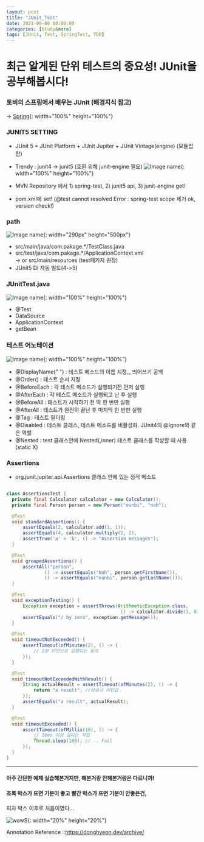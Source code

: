 ```yaml
---
layout: post
title: "JUnit_Test"
date: 2021-09-08 00:00:00
categories: [Study&more]
tags: [JUnit, Test, SpringTest, TDD]
---
```


# 최근 알게된 단위 테스트의 중요성! JUnit을 공부해봅시다!

### 토비의 스프링에서 배우는 JUnit (배경지식 참고)   
→  [Spring](https://eunbinoh.github.io/spring%20&%20java/2021/09/07/Spring-study2.html){: width="100%" height="100%"}   
   
### JUNIT5 SETTING
  - JUnit 5 = JUnit Platform + JUnit Jupiter + JUnit Vintage(engine) (모듈집합)
  - Trendy : junit4 -> junit5 (호환 위해 junit-engine 필요)
  ![Image name](https://eunbinoh.github.io//images/junit3.png){: width="100%" height="100%"}           

  - MVN Repository 에서 1) spring-test, 2) junit5 api, 3) junit-engine get!
  - pom.xml에 set! (@test cannot resolved Error : spring-test scope 제거 ok, version check!)

### path
  ![Image name](https://eunbinoh.github.io//images/junit4.png){: width="290px" height="500px"}    
  - src/main/java/com.pakage.*/TestClass.java
  - src/test/java/com.pakage.*/ApplicationContext.xml   
     -> or src/main/resources (test패키지 권장)     
  - JUnit5 DI 자동 빌드(4->5)
   

### JUnitTest.java
  ![Image name](https://eunbinoh.github.io//images/junit1.png){: width="100%" height="100%"}        
  - @Test
  - DataSource
  - ApplicationContext
  - getBean
     

### 테스트 어노테이션
  ![Image name](https://eunbinoh.github.io//images/junit2.png){: width="100%" height="100%"}        
  - @DisplayName(" ") : 테스트 메소드의 이름 지정,_ 띄어쓰기 공백
  - @Order() : 테스트 순서 지정
  - @BeforeEach : 각 테스트 메소드가 실행되기전 먼저 실행
  - @AfterEach : 각 테스트 메소드가 실행되고 난 후 실행
  - @BeforeAll : 테스트가 시작하기 전 딱 한 번만 실행
  - @AfterAll : 테스트가 완전히 끝난 후 마지막 한 번만 실행
  - @Tag : 테스트 필터링
  - @Disabled : 테스트 클래스, 테스트 메소드를 비활성화. JUnit4의 @Ignore와 같은 역할
  - @Nested : test 클래스안에 Nested(,inner) 테스트 클래스를 작성할 때 사용 (static X)
   
### Assertions
 - org.junit.jupiter.api.Assertions 클래스 안에 있는 정적 메소드   
    
  ```java   

  class AssertionsTest {
    private final Calculator calculator = new Calculator();
    private final Person person = new Person("eunbi", "noh");

    @Test
    void standardAssertions() {
        assertEquals(2, calculator.add(1, 1));
        assertEquals(4, calculator.multiply(2, 2),
        assertTrue('a' < 'b', () -> "Assertion messages");
    }

    @Test
    void groupedAssertions() {
        assertAll("person",
                () -> assertEquals("Noh", person.getFirstName()),
                () -> assertEquals("eunbi", person.getLastName()));
    }

    @Test
    void exceptionTesting() {
        Exception exception = assertThrows(ArithmeticException.class, 
                                            () -> calculator.divide(1, 0));
        assertEquals("/ by zero", exception.getMessage());
    }

    @Test
    void timeoutNotExceeded() {
        assertTimeout(ofMinutes(2), () -> {
            // 2분 미만으로 실행되는 동작
        });
    }

    @Test
    void timeoutNotExceededWithResult() {
        String actualResult = assertTimeout(ofMinutes(2), () -> {
            return "a result"; //성공시 리턴값
        });
        assertEquals("a result", actualResult);
    }

    @Test
    void timeoutExceeded() {
        assertTimeout(ofMillis(10), () -> {
            // 10ms 이상 걸리는 작업
            Thread.sleep(100); // -- Fail
        });
    }
}   
```   
   
---
      
   
      
         
                
   
   
#### 아주 간단한 예제 실습해본거지만, 해본거랑 안해본거랑은 다르니까!
#### 초록 박스가 뜨면 기분이 좋고 빨간 박스가 뜨면 기분이 안좋은건,
피자 박스 이후로 처음이였다...      
   

![wowS](https://media4.giphy.com/media/M90mJvfWfd5mbUuULX/giphy.gif?cid=ecf05e474cefe3c64026944a65d3a11d81b5480f35f2f24a&rid=giphy.gif&ct=g){: width="20%" height="20%"}
         

   


Annotation Reference ::https://donghyeon.dev/archive/